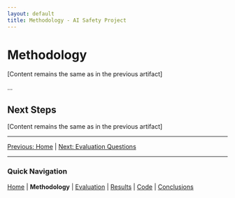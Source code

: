 ```yaml
---
layout: default
title: Methodology - AI Safety Project
---
```


# Methodology

[Content remains the same as in the previous artifact]

...

## Next Steps

[Content remains the same as in the previous artifact]

---

[Previous: Home](/) | [Next: Evaluation Questions](/evaluation)

---

### Quick Navigation

[Home](/) | **Methodology** | [Evaluation](/evaluation) | [Results](/results) | [Code](/code) | [Conclusions](/conclusions)
